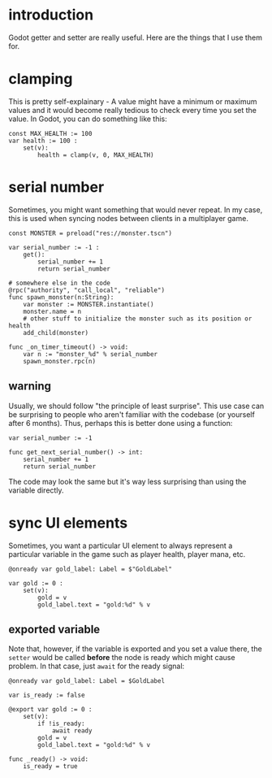 # introduction

Godot getter and setter are really useful. Here are the things that I use them for.

# clamping

This is pretty self-explainary - A value might have a minimum or maximum values and it would become really tedious to check every time you set the value. In Godot, you can do something like this:

```
const MAX_HEALTH := 100
var health := 100 :
    set(v):
        health = clamp(v, 0, MAX_HEALTH)
```

# serial number

Sometimes, you might want something that would never repeat. In my case, this is used when syncing nodes between clients in a multiplayer game.

```
const MONSTER = preload("res://monster.tscn")

var serial_number := -1 :
    get():
        serial_number += 1
        return serial_number

# somewhere else in the code
@rpc("authority", "call_local", "reliable")
func spawn_monster(n:String):
    var monster := MONSTER.instantiate()
    monster.name = n
    # other stuff to initialize the monster such as its position or health
    add_child(monster)

func _on_timer_timeout() -> void:
    var n := "monster_%d" % serial_number
    spawn_monster.rpc(n)
```

## warning

Usually, we should follow "the principle of least surprise". This use case can be surprising to people who aren't familiar with the codebase (or yourself after 6 months). Thus, perhaps this is better done using a function:

```
var serial_number := -1

func get_next_serial_number() -> int:
    serial_number += 1
    return serial_number
```

The code may look the same but it's way less surprising than using the variable directly.

# sync UI elements

Sometimes, you want a particular UI element to always represent a particular variable in the game such as player health, player mana, etc.

```
@onready var gold_label: Label = $"GoldLabel"

var gold := 0 :
    set(v):
        gold = v
        gold_label.text = "gold:%d" % v
```

## exported variable

Note that, however, if the variable is exported and you set a value there, the `setter` would be called **before** the node is ready which might cause problem. In that case, just `await` for the ready signal:

```
@onready var gold_label: Label = $GoldLabel

var is_ready := false

@export var gold := 0 :
    set(v):
        if !is_ready:
            await ready
        gold = v
        gold_label.text = "gold:%d" % v

func _ready() -> void:
    is_ready = true
```
